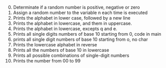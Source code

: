 0.  Determinate if a random number is positive, negative or zero
1.  Assign a random number to the variable n each time is executed
2.  Prints the alphabet in lower case, followed by a new line
3.  Prints the alphabet in lowercase, and them in uppercase.
4.  Prints the alphabet in lowercase, excepts q and e.
5.  Prints all single digits numbers of base 10 starting from 0, code in main
6.  prints all single  digit numbers of base 10 starting from o, no char
7.  Prints the lowercase alphabet in reverse
8.  Prints all the numbers of base 10 in lowercase
9.  Prints all possible combinations of single-digit numbers
10. Prints the number from 00 to 99